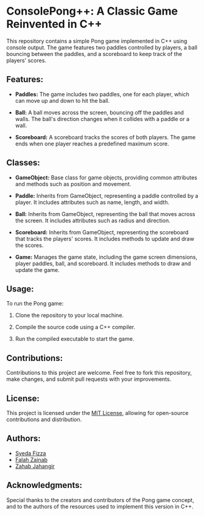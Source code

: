 # ConsolePong++: A Classic Game Reinvented in C++

This repository contains a simple Pong game implemented in C++ using console output. The game features two paddles controlled by players, a ball bouncing between the paddles, and a scoreboard to keep track of the players' scores.

## Features:

- **Paddles:** The game includes two paddles, one for each player, which can move up and down to hit the ball.

- **Ball:** A ball moves across the screen, bouncing off the paddles and walls. The ball's direction changes when it collides with a paddle or a wall.

- **Scoreboard:** A scoreboard tracks the scores of both players. The game ends when one player reaches a predefined maximum score.

## Classes:

- **GameObject:** Base class for game objects, providing common attributes and methods such as position and movement.

- **Paddle:** Inherits from GameObject, representing a paddle controlled by a player. It includes attributes such as name, length, and width.

- **Ball:** Inherits from GameObject, representing the ball that moves across the screen. It includes attributes such as radius and direction.

- **Scoreboard:** Inherits from GameObject, representing the scoreboard that tracks the players' scores. It includes methods to update and draw the scores.

- **Game:** Manages the game state, including the game screen dimensions, player paddles, ball, and scoreboard. It includes methods to draw and update the game.

## Usage:

To run the Pong game:

1. Clone the repository to your local machine.
   
2. Compile the source code using a C++ compiler.

3. Run the compiled executable to start the game.

## Contributions:

Contributions to this project are welcome. Feel free to fork this repository, make changes, and submit pull requests with your improvements.

## License:

This project is licensed under the [MIT License](LICENSE), allowing for open-source contributions and distribution.

## Authors:

- [Syeda Fizza](https://github.com/SFizzaR) 
- [Falah Zainab](https://github.com/FalahZainab)
- [Zahab Jahangir](https://github.com/zeejaycoding)

## Acknowledgments:

Special thanks to the creators and contributors of the Pong game concept, and to the authors of the resources used to implement this version in C++.

